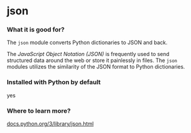 
# json

### What it is good for?

The `json` module converts Python dictionaries to JSON and back.

The *JavaScript Object Notation (JSON)* is frequently used to send structured data around the web or store it painlessly in files. The `json` modules utilizes the similarity of the JSON format to Python dictionaries.

### Installed with Python by default

yes

### Where to learn more?

[docs.python.org/3/library/json.html](https://docs.python.org/3/library/json.html)
